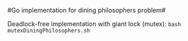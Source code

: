 #Go implementation for dining philosophers problem#

Deadlock-free implementation with giant lock (mutex):
`` bash mutexDiningPhilosophers.sh ``
